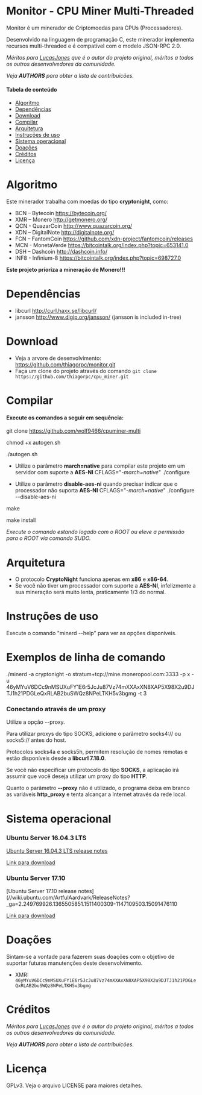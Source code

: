 Monitor - CPU Miner Multi-Threaded
==============

Monitor é um minerador de Criptomoedas para CPUs (Processadores).

Desenvolvido na linguagem de programação C, este minerador implementa recursos multi-threaded  e é compatível com o modelo JSON-RPC 2.0.

*Méritos para [LucasJones](//github.com/lucasjones/cpuminer-multi) que é o autor do projeto original,  méritos a todos os outros desenvolvedores da comunidade.*

*Veja __AUTHORS__ para obter a lista de contribuicões.*


#### Tabela de conteúdo

* [Algoritmo](#algoritmo)
* [Dependências](#dependências)
* [Download](#download)
* [Compilar](#compilar)
* [Arquitetura](#arquitetura)
* [Instruções de uso](#Instruções-de-uso)
* [Sistema operacional](#Sistema-operacional)
* [Doações](#doações)
* [Créditos](#créditos)
* [Licença](#licença)


Algoritmo
==========

Este minerador trabalha com moedas do tipo __cryptonight__, como:

* BCN – Bytecoin			https://bytecoin.org/
* XMR – Monero			http://getmonero.org/
* QCN -  QuazarCoin			http://www.quazarcoin.org/
* XDN – DigitalNote			http://digitalnote.org/
* FCN – FantomCoin			https://github.com/xdn-project/fantomcoin/releases
* MCN - MonetaVerde			https://bitcointalk.org/index.php?topic=653141.0
* DSH – Dashcoin			http://dashcoin.info/
* INF8 - Infinium-8			https://bitcointalk.org/index.php?topic=698727.0

__Este projeto prioriza a mineração de Monero!!!__


Dependências
============

* libcurl			http://curl.haxx.se/libcurl/
* jansson			http://www.digip.org/jansson/ (jansson is included in-tree)


Download
========

* Veja a arvore de desenvolvimento:   https://github.com/thiagorpc/monitor.git
* Faça um clone do projeto através do comando `git clone https://github.com/thiagorpc/cpu_miner.git`


Compilar
=====

#### Execute os comandos a seguir em sequência:

git clone https://github.com/wolf9466/cpuminer-multi

chmod +x autogen.sh

./autogen.sh					

* Utilize o parâmetro __march=native__ para compilar este projeto em um servidor com suporte a __AES-NI__
CFLAGS="*-march=native*" ./configure

* Utilize o parâmetro __disable-aes-ni__ quando precisar indicar que o processador não suporta __AES-NI__
CFLAGS="*-march=native*" ./configure --disable-aes-ni
 
make

make install

*Execute o comando estando logado com o ROOT ou eleve a permissão para o ROOT via comando SUDO.*


Arquitetura
==================

* O protocolo __CryptoNight__ funciona apenas em __x86__ e __x86-64__.
* Se você não tiver um processador com suporte a __AES-NI__, infelizmente a sua mineração será muito lenta, praticamente 1/3 do normal.


Instruções de uso
==================

Execute o comando "minerd --help" para ver as opções disponíveis.


Exemplos de linha de comando
==================

./minerd -a cryptonight -o stratum+tcp://mine.moneropool.com:3333 -p x -u 46yMYuV6DCc9nMSUXuFY1E6r5JcJu87Vz74mXXAxXN8XAP5X98X2u9DJTJ1h21PDGLeQxRLAB2buSWQz8NPeLTKH5v3bgmg -t 3

### Conectando através de um proxy

Utilize a opção --proxy.

Para utilizar proxys do tipo SOCKS, adicione o parâmetro socks4:// ou socks5:// antes do host.
  
Protocolos socks4a e socks5h, permitem resolução de nomes remotas e estão disponíveis desde a __libcurl 7.18.0__.

Se você não especificar um protocolo do tipo __SOCKS__, a aplicação irá assumir que você deseja utilizar um proxy do tipo __HTTP__.

Quanto o parâmetro __--proxy__ não é utilizado, o programa deixa em branco as variáveis __http_proxy__ e tenta alcançar a Internet através da rede local.


Sistema operacional
=========

### Ubuntu Server 16.04.3 LTS
[Ubuntu Server 16.04.3 LTS release notes](//wiki.ubuntu.com/XenialXerus/ReleaseNotes?_ga=2.208342994.1365505851.1511400309-1147109503.1509147611)

[Link para download](//releases.ubuntu.com/16.04.3/ubuntu-16.04.3-server-amd64.iso?_ga=2.240878403.1365505851.1511400309-1147109503.1509147611)

### Ubuntu Server 17.10
[Ubuntu Server 17.10 release notes](//wiki.ubuntu.com/ArtfulAardvark/ReleaseNotes?_ga=2.249769926.1365505851.1511400309-1147109503.15091476110

[Link para download](//releases.ubuntu.com/17.10/ubuntu-17.10-server-amd64.iso?_ga=2.14886134.1365505851.1511400309-1147109503.1509147611)


Doações
=========

Sintam-se a vontade para fazerem suas doações com o objetivo de suportar futuras manutenções deste desenvolvimento.

* XMR: ` 46yMYuV6DCc9nMSUXuFY1E6r5JcJu87Vz74mXXAxXN8XAP5X98X2u9DJTJ1h21PDGLeQxRLAB2buSWQz8NPeLTKH5v3bgmg`


Créditos
=======

*Méritos para [LucasJones](//github.com/lucasjones/cpuminer-multi) que é o autor do projeto original,  méritos a todos os outros desenvolvedores da comunidade.*

*Veja __AUTHORS__ para obter a lista de contribuicões.*


Licença
=======

GPLv3.  Veja o arquivo LICENSE para maiores detalhes.
